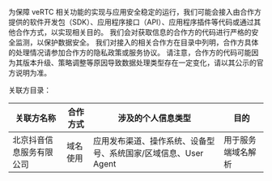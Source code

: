 为保障 veRTC 相关功能的实现与应用安全稳定的运行，我们可能会接入由合作方提供的软件开发包（SDK）、应用程序接口（API）、应用程序插件等代码或通过其他合作方式，以实现相关目的。
我们会对获取信息的合作方的代码进行严格的安全监测，以保护数据安全。
我们对接入的相关合作方在目录中列明，合作方具体的处理情况请参加合作方的隐私政策或服务协议。
请注意，合作方的代码可能因为其版本升级、策略调整等原因导致数据处理类型存在一定变化，请以其公示的官方说明为准。

关联方目录：

| 关联方名称 | 合作方式 | 涉及的个人信息类型 | 目的 |
| --- | --- | --- | --- |
| 北京抖音信息服务有限公司 | 域名使用 | 应用发布渠道、操作系统、设备型号、系统国家/区域信息、User Agent | 用于服务端域名解析 |